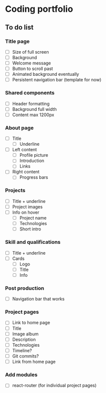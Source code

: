 # Coding portfolio

## To do list

### Title page

- [ ] Size of full screen
- [ ] Background
- [ ] Welcome message
- [ ] Button to scroll past
- [ ] Animated background eventually
- [ ] Persistent navigation bar (template for now)

### Shared components

- [ ] Header formatting
- [ ] Background full width
- [ ] Content max 1200px

### About page

- [ ] Title
  - [ ] Underline
- [ ] Left content
  - [ ] Profile picture
  - [ ] Introduction
  - [ ] Links
- [ ] Right content
  - [ ] Progress bars

### Projects

- [ ] Title + underline
- [ ] Project images
- [ ] Info on hover
  - [ ] Project name
  - [ ] Technologies
  - [ ] Short intro

### Skill and qualifications

- [ ] Title + underline
- [ ] Cards
  - [ ] Logo
  - [ ] Title
  - [ ] Info

### Post production

- [ ] Navigation bar that works

### Project pages

- [ ] Link to home page
- [ ] Title
- [ ] Image album
- [ ] Description
- [ ] Technologies
- [ ] Timeline?
- [ ] Git commits?
- [ ] Link from home page

### Add modules

- [ ] react-router (for individual project pages)
